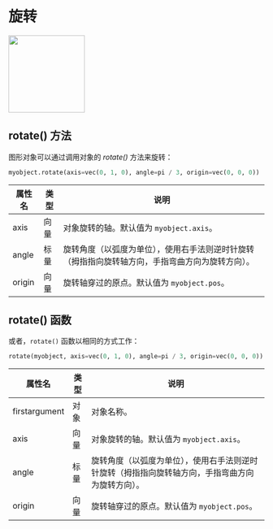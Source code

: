 # 旋转

<img width="150" height="152" src="https://cdn.phycat.cn/localediter/202405181730051.png"/>

## rotate() 方法

图形对象可以通过调用对象的 *rotate()* 方法来旋转：

```python
myobject.rotate(axis=vec(0, 1, 0), angle=pi / 3, origin=vec(0, 0, 0))
```

| 属性名  | 类型     | 说明                                                                                                                                                    |
|---------|----------|---------------------------------------------------------------------------------------------------------------------------------------------------------|
| axis    | 向量     | 对象旋转的轴。默认值为 `myobject.axis`。                                                                                                                 |
| angle   | 标量     | 旋转角度（以弧度为单位），使用右手法则逆时针旋转（拇指指向旋转轴方向，手指弯曲方向为旋转方向）。                                                        |
| origin  | 向量     | 旋转轴穿过的原点。默认值为 `myobject.pos`。                                                                                                              |

## rotate() 函数

或者，`rotate()` 函数以相同的方式工作：

```python
rotate(myobject, axis=vec(0, 1, 0), angle=pi / 3, origin=vec(0, 0, 0))
```

| 属性名          | 类型     | 说明                                                                                                                                                    |
|-----------------|----------|---------------------------------------------------------------------------------------------------------------------------------------------------------|
| firstargument   | 对象     | 对象名称。                                                                                                                                              |
| axis            | 向量     | 对象旋转的轴。默认值为 `myobject.axis`。                                                                                                                 |
| angle           | 标量     | 旋转角度（以弧度为单位），使用右手法则逆时针旋转（拇指指向旋转轴方向，手指弯曲方向为旋转方向）。                                                        |
| origin          | 向量     | 旋转轴穿过的原点。默认值为 `myobject.pos`。                                                                                                              |

